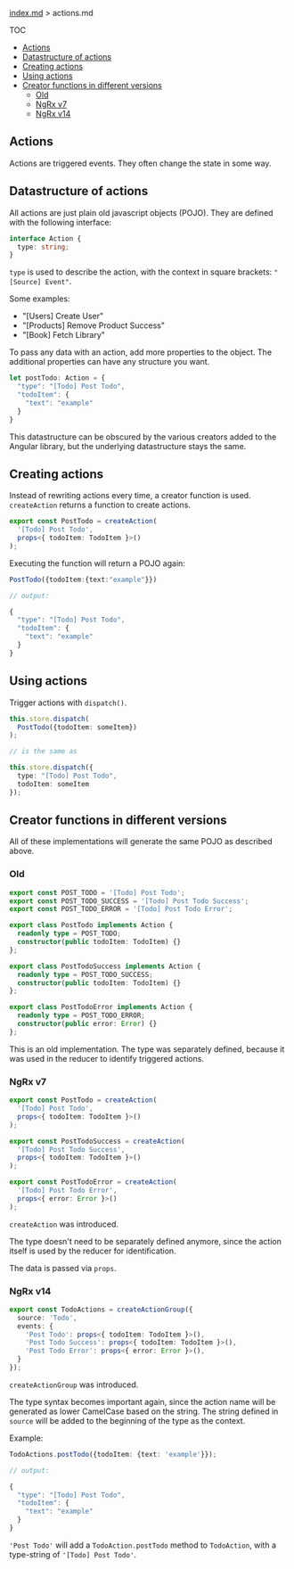 [index.md](../index.md) > actions.md

TOC
- [Actions](#actions)
- [Datastructure of actions](#datastructure-of-actions)
- [Creating actions](#creating-actions)
- [Using actions](#using-actions)
- [Creator functions in different versions](#creator-functions-in-different-versions)
  - [Old](#old)
  - [NgRx v7](#ngrx-v7)
  - [NgRx v14](#ngrx-v14)

## Actions

Actions are triggered events.
They often change the state in some way.

## Datastructure of actions

All actions are just plain old javascript objects (POJO). They are defined with the following interface:

```typescript
interface Action {
  type: string;
}
```

`type` is used to describe the action, with the context in square brackets: `"[Source] Event"`.

Some examples:
- "[Users] Create User"
- "[Products] Remove Product Success"
- "[Book] Fetch Library"

To pass any data with an action, add more properties to the object.
The additional properties can have any structure you want.

```typescript
let postTodo: Action = {
  "type": "[Todo] Post Todo",
  "todoItem": {
    "text": "example"
  }
}
```

This datastructure can be obscured by the various creators added to the Angular library, but the underlying datastructure stays the same.

## Creating actions

Instead of rewriting actions every time, a creator function is used. `createAction` returns a function to create actions.

```typescript
export const PostTodo = createAction(
  '[Todo] Post Todo',
  props<{ todoItem: TodoItem }>()
);
```

Executing the function will return a POJO again:

```typescript
PostTodo({todoItem:{text:"example"}})

// output:

{
  "type": "[Todo] Post Todo",
  "todoItem": {
    "text": "example"
  }
}
```

## Using actions

Trigger actions with `dispatch()`.

```typescript
this.store.dispatch(
  PostTodo({todoItem: someItem})
);

// is the same as

this.store.dispatch({
  type: "[Todo] Post Todo",
  todoItem: someItem
});
```

## Creator functions in different versions

All of these implementations will generate the same POJO as described above.

### Old

```typescript
export const POST_TODO = '[Todo] Post Todo';
export const POST_TODO_SUCCESS = '[Todo] Post Todo Success';
export const POST_TODO_ERROR = '[Todo] Post Todo Error';

export class PostTodo implements Action {
  readonly type = POST_TODO;
  constructor(public todoItem: TodoItem) {}
};

export class PostTodoSuccess implements Action {
  readonly type = POST_TODO_SUCCESS;
  constructor(public todoItem: TodoItem) {}
};

export class PostTodoError implements Action {
  readonly type = POST_TODO_ERROR;
  constructor(public error: Error) {}
};
```

This is an old implementation. The type was separately defined, because it was used in the reducer to identify triggered actions.

### NgRx v7

```typescript
export const PostTodo = createAction(
  '[Todo] Post Todo',
  props<{ todoItem: TodoItem }>()
);

export const PostTodoSuccess = createAction(
  '[Todo] Post Todo Success',
  props<{ todoItem: TodoItem }>()
);

export const PostTodoError = createAction(
  '[Todo] Post Todo Error',
  props<{ error: Error }>()
);
```

`createAction` was introduced.

The type doesn't need to be separately defined anymore, since the action itself is used by the reducer for identification.

The data is passed via `props`.

### NgRx v14

```typescript
export const TodoActions = createActionGroup({
  source: 'Todo',
  events: {
    'Post Todo': props<{ todoItem: TodoItem }>(),
    'Post Todo Success': props<{ todoItem: TodoItem }>(),
    'Post Todo Error': props<{ error: Error }>(),
  }
});
```

`createActionGroup` was introduced.

The type syntax becomes important again, since the action name will be generated as lower CamelCase based on the string. The string defined in `source` will be added to the beginning of the type as the context.

Example:

```typescript
TodoActions.postTodo({todoItem: {text: 'example'}});

// output:

{
  "type": "[Todo] Post Todo",
  "todoItem": {
    "text": "example"
  }
}
```

`'Post Todo'` will add a `TodoAction.postTodo` method to `TodoAction`, with a type-string of `'[Todo] Post Todo'`.
